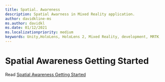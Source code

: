 ```yaml
---
title: Spatial. Awareness
description: Spatial Awarness in Mixed Reality application.
author: davidkline-ms
ms.author: davidkl
ms.date: 01/12/2021
ms.localizationpriority: medium
keywords: Unity,HoloLens, HoloLens 2, Mixed Reality, development, MRTK,
---
```


# Spatial Awareness Getting Started

Read [Spatial Awareness Getting Started](../features/spatial-awareness/spatial-awareness-getting-started.md)
